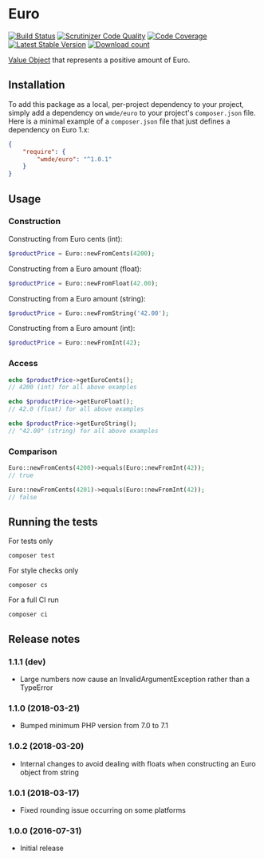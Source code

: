 # Euro

[![Build Status](https://secure.travis-ci.org/wmde/Euro.png?branch=master)](http://travis-ci.org/wmde/Euro)
[![Scrutinizer Code Quality](https://scrutinizer-ci.com/g/wmde/Euro/badges/quality-score.png?b=master)](https://scrutinizer-ci.com/g/wmde/Euro/?branch=master)
[![Code Coverage](https://scrutinizer-ci.com/g/wmde/Euro/badges/coverage.png?b=master)](https://scrutinizer-ci.com/g/wmde/Euro/?branch=master)
[![Latest Stable Version](https://poser.pugx.org/wmde/euro/version.png)](https://packagist.org/packages/wmde/euro)
[![Download count](https://poser.pugx.org/wmde/euro/d/total.png)](https://packagist.org/packages/wmde/euro)

[Value Object](https://en.wikipedia.org/wiki/Value_object) that represents a positive amount of Euro.

## Installation

To add this package as a local, per-project dependency to your project, simply add a
dependency on `wmde/euro` to your project's `composer.json` file.
Here is a minimal example of a `composer.json` file that just defines a dependency on
Euro 1.x:

```json
{
    "require": {
        "wmde/euro": "^1.0.1"
    }
}
```

## Usage

### Construction

Constructing from Euro cents (int):

```php
$productPrice = Euro::newFromCents(4200);
```

Constructing from a Euro amount (float):

```php
$productPrice = Euro::newFromFloat(42.00);
```

Constructing from a Euro amount (string):

```php
$productPrice = Euro::newFromString('42.00');
```

Constructing from a Euro amount (int):

```php
$productPrice = Euro::newFromInt(42);
```

### Access

```php
echo $productPrice->getEuroCents();
// 4200 (int) for all above examples
```

```php
echo $productPrice->getEuroFloat();
// 42.0 (float) for all above examples
```

```php
echo $productPrice->getEuroString();
// "42.00" (string) for all above examples
```

### Comparison

```php
Euro::newFromCents(4200)->equals(Euro::newFromInt(42));
// true
```

```php
Euro::newFromCents(4201)->equals(Euro::newFromInt(42));
// false
```

## Running the tests

For tests only

    composer test

For style checks only

	composer cs

For a full CI run

	composer ci

## Release notes

### 1.1.1 (dev)

* Large numbers now cause an InvalidArgumentException rather than a TypeError

### 1.1.0 (2018-03-21)

* Bumped minimum PHP version from 7.0 to 7.1

### 1.0.2 (2018-03-20)

* Internal changes to avoid dealing with floats when constructing an Euro object from string

### 1.0.1 (2018-03-17)

* Fixed rounding issue occurring on some platforms

### 1.0.0 (2016-07-31)

* Initial release
